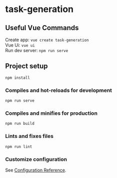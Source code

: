 # task-generation

## Useful Vue Commands
Create app: `vue create task-generation`  
Vue Ui: `vue ui`  
Run dev server: `npm run serve`  

## Project setup
```
npm install
```

### Compiles and hot-reloads for development
```
npm run serve
```

### Compiles and minifies for production
```
npm run build
```

### Lints and fixes files
```
npm run lint
```

### Customize configuration
See [Configuration Reference](https://cli.vuejs.org/config/).

